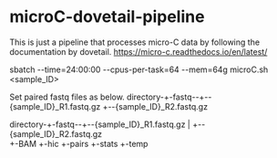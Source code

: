 # microC-dovetail-pipeline
This is just a pipeline that processes micro-C data by following the documentation by dovetail.
https://micro-c.readthedocs.io/en/latest/

sbatch --time=24:00:00 --cpus-per-task=64 --mem=64g microC.sh <sample_ID>

Set paired fastq files as below.
directory-+-fastq--+--{sample_ID}_R1.fastq.gz
                   +--{sample_ID}_R2.fastq.gz


directory-+-fastq--+--{sample_ID}_R1.fastq.gz
          |        +--{sample_ID}_R2.fastq.gz                   
          +-BAM
          +-hic
          +-pairs
          +-stats
          +-temp
